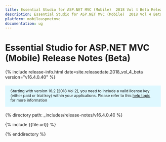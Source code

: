 ```yaml
---
title: Essential Studio for ASP.NET MVC (Mobile)  2018 Vol 4 Beta Release Notes  
description: Essential Studio for ASP.NET MVC (Mobile)  2018 Vol 4 Beta Release Notes  
platform: mobileaspnetmvc
documentation: ug
---
```


# Essential Studio for ASP.NET MVC (Mobile)  Release Notes (Beta) 

{% include release-info.html date=site.releasedate.2018_vol_4_beta  version="v16.4.0.40" %} 

<style>
#license {
    font-size: .88em!important;
margin-top: 1.5em;     margin-bottom: 1.5em;
    background-color: #def8ff;
    padding: 10px 17px 14px;
}
</style>

<div id="license">
Starting with version 16.2 (2018 Vol 2), you need to include a valid license key (either paid or trial key) within your applications. 
Please refer to this <a href="/common/essential-studio/licensing/license-key">help topic</a> for more information 
</div>


{% directory path: _includes/release-notes/v16.4.0.40 %}

{% include {{file.url}} %}

{% enddirectory %}